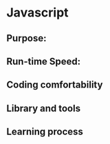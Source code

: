 # Javascript



## Purpose:


## Run-time Speed:


## Coding comfortability


## Library and tools



## Learning process

